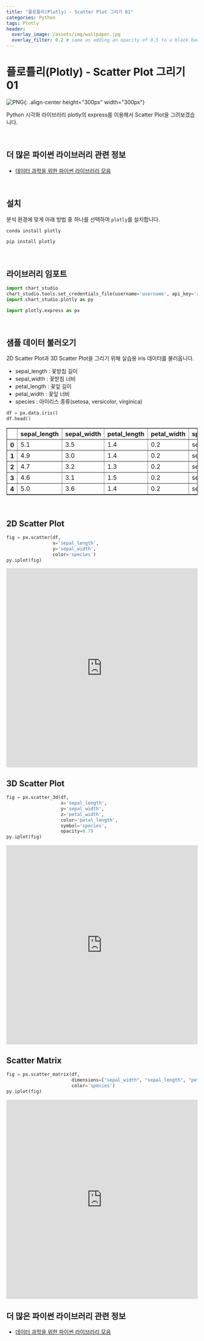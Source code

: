 ```yaml
---
title: "플로틀리(Plotly) - Scatter Plot 그리기 01"
categories: Python
tags: Plotly
header:
  overlay_image: /assets/img/wallpaper.jpg
  overlay_filter: 0.2 # same as adding an opacity of 0.5 to a black background
---
```

# 플로틀리(Plotly) - Scatter Plot 그리기 01

![PNG](/assets/img/post_img/2019-09-30-python_plotly/img_plotly_logo.PNG){: .align-center height="300px" width="300px"}

Python 시각화 라이브러리 plotly의 express를 이용해서 Scatter Plot을 그려보겠습니다.

<br>

## 더 많은 파이썬 라이브러리 관련 정보

- [데이터 과학을 위한 파이썬 라이브러리 모음](https://wooiljeong.github.io/python/python_library/)


<br>

## 설치

분석 환경에 맞게 아래 방법 중 하나를 선택하여 `plotly`를 설치합니다.

```bash
conda install plotly
```

```bash
pip install plotly
```

<br>

## 라이브러리 임포트


```python
import chart_studio
chart_studio.tools.set_credentials_file(username='username', api_key='api_key')
import chart_studio.plotly as py
```


```python
import plotly.express as px
```

<br>

## 샘플 데이터 불러오기

2D Scatter Plot과 3D Scatter Plot을 그리기 위해 실습용 iris 데이터를 불러옵니다.  

- sepal_length : 꽃받침 길이
- sepal_width : 꽃받침 너비
- petal_length : 꽃잎 길이
- petal_width : 꽃잎 너비
- species : 아이리스 종류(setosa, versicolor, virginica)


```python
df = px.data.iris()
df.head()
```




<div>
<style scoped>
    .dataframe tbody tr th:only-of-type {
        vertical-align: middle;
    }

    .dataframe tbody tr th {
        vertical-align: top;
    }

    .dataframe thead th {
        text-align: right;
    }
</style>
<table border="1" class="dataframe">
  <thead>
    <tr style="text-align: right;">
      <th></th>
      <th>sepal_length</th>
      <th>sepal_width</th>
      <th>petal_length</th>
      <th>petal_width</th>
      <th>species</th>
      <th>species_id</th>
    </tr>
  </thead>
  <tbody>
    <tr>
      <th>0</th>
      <td>5.1</td>
      <td>3.5</td>
      <td>1.4</td>
      <td>0.2</td>
      <td>setosa</td>
      <td>1</td>
    </tr>
    <tr>
      <th>1</th>
      <td>4.9</td>
      <td>3.0</td>
      <td>1.4</td>
      <td>0.2</td>
      <td>setosa</td>
      <td>1</td>
    </tr>
    <tr>
      <th>2</th>
      <td>4.7</td>
      <td>3.2</td>
      <td>1.3</td>
      <td>0.2</td>
      <td>setosa</td>
      <td>1</td>
    </tr>
    <tr>
      <th>3</th>
      <td>4.6</td>
      <td>3.1</td>
      <td>1.5</td>
      <td>0.2</td>
      <td>setosa</td>
      <td>1</td>
    </tr>
    <tr>
      <th>4</th>
      <td>5.0</td>
      <td>3.6</td>
      <td>1.4</td>
      <td>0.2</td>
      <td>setosa</td>
      <td>1</td>
    </tr>
  </tbody>
</table>
</div>

<br>

## 2D Scatter Plot


```python
fig = px.scatter(df,
                 x='sepal_length',
                 y='sepal_width',
                 color='species')
py.iplot(fig)
```





<iframe
    width="100%"
    height="525px"
    src="https://plot.ly/~mcwooil/19.embed"
    frameborder="0"
    allowfullscreen
></iframe>

<br>


## 3D Scatter Plot


```python
fig = px.scatter_3d(df,
                    x='sepal_length',
                    y='sepal_width',
                    z='petal_width',
                    color='petal_length',
                    symbol='species',
                    opacity=0.7)
py.iplot(fig)
```





<iframe
    width="100%"
    height="525px"
    src="https://plot.ly/~mcwooil/21.embed"
    frameborder="0"
    allowfullscreen
></iframe>


<br>

## Scatter Matrix


```python
fig = px.scatter_matrix(df,
                        dimensions=["sepal_width", "sepal_length", "petal_width", "petal_length"],
                        color='species')
py.iplot(fig)
```





<iframe
    width="100%"
    height="525px"
    src="https://plot.ly/~mcwooil/22.embed"
    frameborder="0"
    allowfullscreen
></iframe>

<br>


## 더 많은 파이썬 라이브러리 관련 정보

- [데이터 과학을 위한 파이썬 라이브러리 모음](https://wooiljeong.github.io/python/python_library/)
